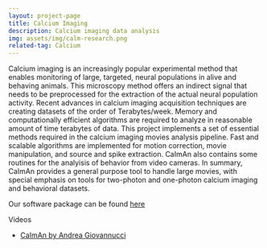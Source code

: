 ```yaml
---
layout: project-page
title: Calcium Imaging
description: Calcium imaging data analysis
img: assets/img/calm-research.png
related-tag: Calcium
---
```


Calcium imaging is an increasingly popular experimental method that enables monitoring of large, targeted, neural populations in alive and behaving animals. This microscopy method offers an indirect signal that needs to be preprocessed for the extraction of the actual neural population activity. Recent advances in calcium imaging acquisition techniques are creating datasets of the order of Terabytes/week. Memory and computationally efficient algorithms are required to analyze in reasonable amount of time terabytes of data. This project implements a set of essential methods required in the calcium imaging movies analysis pipeline. Fast and scalable algorithms are implemented for motion correction, movie manipulation, and source and spike extraction. CaImAn also contains some routines for the analyisis of behavior from video cameras. In summary, CaImAn provides a general purpose tool to handle large movies, with special emphasis on tools for two-photon and one-photon calcium imaging and behavioral datasets.

Our software package can be found [here](https://github.com/flatironinstitute/CaImAn)

Videos
- [CaImAn by Andrea Giovannucci](https://www.youtube.com/watch?v=5APzPRbzUIA)
